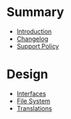 # Summary

- [Introduction](./README.md)
- [Changelog](./changelog.md)
- [Support Policy](./supportpolicy.md)

# Design

- [Interfaces](./design/interfaces.md)
- [File System]()
- [Translations]()
